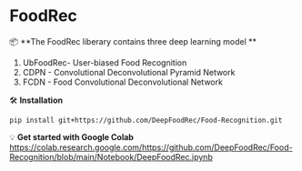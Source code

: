 # FoodRec
📦 **The FoodRec liberary contains three deep learning model **
1. UbFoodRec- User-biased Food Recognition
2. CDPN - Convolutional Deconvolutional Pyramid Network
3. FCDN - Food Convolutional Deconvolutional Network 

🛠 **Installation**

```pip install git+https://github.com/DeepFoodRec/Food-Recognition.git```


💡  **Get started with Google Colab** https://colab.research.google.com/https://github.com/DeepFoodRec/Food-Recognition/blob/main/Notebook/DeepFoodRec.ipynb
